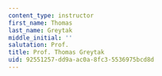 ```yaml
---
content_type: instructor
first_name: Thomas
last_name: Greytak
middle_initial: ''
salutation: Prof.
title: Prof. Thomas Greytak
uid: 92551257-dd9a-ac0a-8fc3-5536975bcd8d
---
```

